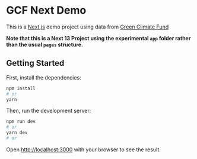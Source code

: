 # GCF Next Demo

This is a [Next.js](https://nextjs.org/) demo project using data from [Green Climate Fund](https://greenclimate.fund)

**Note that this is a Next 13 Project using the experimental `app` folder rather than the usual `pages` structure.**

## Getting Started

First, install the dependencies:

```bash
npm install
# or
yarn
```

Then, run the development server:

```bash
npm run dev
# or
yarn dev
# or
```

Open [http://localhost:3000](http://localhost:3000) with your browser to see the result.
